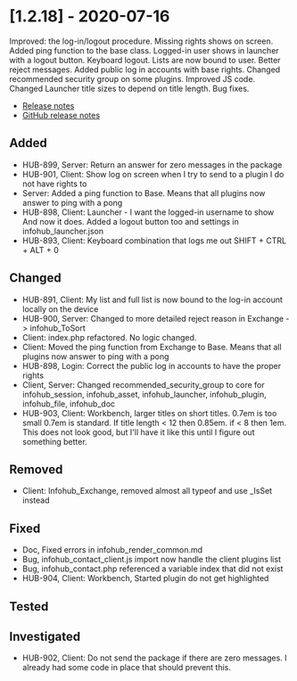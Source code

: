 # [1.2.18] - 2020-07-16
Improved: the log-in/logout procedure. Missing rights shows on screen. Added ping function to the base class. Logged-in user shows in launcher with a logout button. Keyboard logout. Lists are now bound to user. Better reject messages. Added public log in accounts with base rights. Changed recommended security group on some plugins. Improved JS code. Changed Launcher title sizes to depend on title length. Bug fixes.

* [Release notes](main,release_v1_v1v2_v1v2v18)
* [GitHub release notes](https://github.com/peterlembke/infohub/releases/tag/v1.2.18)

## Added
* HUB-899, Server: Return an answer for zero messages in the package
* HUB-901, Client: Show log on screen when I try to send to a plugin I do not have rights to
* Server: Added a ping function to Base. Means that all plugins now answer to ping with a pong
* HUB-898, Client: Launcher - I want the logged-in username to show
    And now it does. Added a logout button too and settings in infohub_launcher.json
* HUB-893, Client: Keyboard combination that logs me out 
    SHIFT + CTRL + ALT + 0

## Changed
* HUB-891, Client: My list and full list is now bound to the log-in account locally on the device
* HUB-900, Server: Changed to more detailed reject reason in Exchange -> infohub_ToSort
* Client: index.php refactored. No logic changed.
* Client: Moved the ping function from Exchange to Base. Means that all plugins now answer to ping with a pong
* HUB-898, Login: Correct the public log in accounts to have the proper rights
* Client, Server: Changed recommended_security_group to core for infohub_session, infohub_asset, infohub_launcher, infohub_plugin, infohub_file, infohub_doc
* HUB-903, Client: Workbench, larger titles on short titles. 0.7em is too small
    0.7em is standard. If title length < 12 then 0.85em. if < 8 then 1em. 
    This does not look good, but I'll have it like this until I figure out something better.

## Removed
* Client: Infohub_Exchange, removed almost all typeof and use _IsSet instead

## Fixed
* Doc, Fixed errors in infohub_render_common.md
* Bug, infohub_contact_client.js import now handle the client plugins list
* Bug, infohub_contact.php referenced a variable index that did not exist
* HUB-904, Client: Workbench, Started plugin do not get highlighted

## Tested

## Investigated
* HUB-902, Client: Do not send the package if there are zero messages.
    I already had some code in place that should prevent this.
